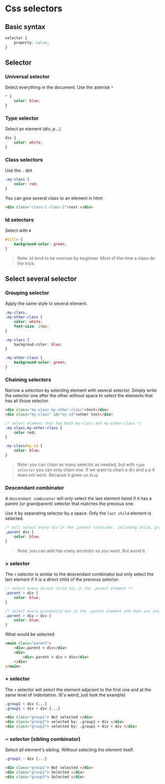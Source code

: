 # Css selectors

## Basic syntax

```css
selector {
    property: value;
}
```

## Selector

### Universal selector

Select everything in the document.
Use the asterisk `*`

```css
* {
    color: blue;
}
```
### Type selector

Select an element (div, p...).

```css
div {
    color: white;
}
```

### Class selectors

Use the `.` dot

```css
.my-class {
    color: red;
}
```
You can give several class to an element in html:

```html
<div class="class-1 class-2">text </div>
```

### Id selectors

Select with `#`

```css
#title {
    background-color: green;
}
```
> Note: Id tend to be overuse by beginner. Most of the time a class do the trick.

## Select several selector

### Grouping selector

Apply the same style to several element.

```css
.my-class,
.my-other-class {
    color: white;
    font-size: 24px;
}

.my-class {
    backgroud-color: blue;
}

.my-other-class {
    background-color: green;
}
```
### Chaining selectors

Narrow a selection by selecting element with several selector.
Simply write the selector one after the other without space to select the elements that has all those selector.

```html
<div class="my-class my-other-class">text</div>
<div class="my-class" id="my-id">other text</div>
```
```css
/* select element that has both my-class and my-other-class */
.my-class.my-other-class {
    color red;
}

.my-class#my-id {
    color: blue;
}
```
>Note: you can chain as many selector as needed, but with `type selector` you can only chain one. 
> If we want to chain a div and a p it does not work. Because it gives us `divp`

### Descendant combinator

A `descendant combinator` will only select the last element listed if it has a parent (or grandparent) selector 
that matches the previous one.

Use it by separating selector by a space. Only the `last child` element is selected.

```css
/* will select every div in the .parent container, including child, grandchild... */
.parent div {
    color: blue;
}
```
> Note: you can add has many ancestor as you want. But avoid it.

### > selector

The `>` selector is similar to the descendant combinator but only select 
the last element if it is a direct child of the previous selector.

```css
/* select every direct child div in the .parent element */
.parent > div {
    color: blue;
}

/* select every grandchild div in the .parent element and that are inside another div */
.parent > div > div {
    color: blue;
}
```
What would be selected:
```html
<main class="parent">
    <div>.parent > div</div>
    <div>
        <div>.parent > div > div</div>
    </div>
</main>
```

### + selector

The `+` selector will select the element adjacent to the first one and 
at the same level of indentation. (It's weird, just look the example)

```css
.group1 + div {...}
.group1 + div + div {...}
```
```html
<div class="group1"> Not selected </div>
<div class="group2"> selected by: .group1 + div </div>
<div class="group3"> selected by: .group1 + div + div </div>
```

### ~ selector (sibling combinator)

Select all element's sibling. Without selecting the element itself.

```css
.group1 ~ div {...}
```
```html
<div class="group1"> Not selected </div>
<div class="group2"> Selected </div>
<div class="group3"> Selected </div>
```
